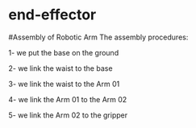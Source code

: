 # end-effector

#Assembly of Robotic Arm
The assembly procedures:

1- we put the base on the ground 

2- we link the waist to the base 

3- we link the waist to the Arm 01 

4- we link the Arm 01 to the Arm 02

5- we link the Arm 02 to the gripper
